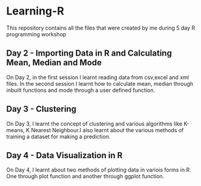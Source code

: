 # Learning-R

This repository contains all the files that were created by me during 5 day R programming workshop




## Day 2 - Importing Data in R and Calculating Mean, Median and Mode

On Day 2, in the first session I learnt reading data from csv,excel and xml files. In the second session I learnt how to calculate mean, median through inbuilt functions and mode through a user defined function. 




## Day 3 - Clustering

On Day 3, I learnt the concept of clustering and various algorithms like K-means, K Nearest Neighbour.I also learnt about the various methods of training a dataset for making a prediction. 




## Day 4 - Data Visualization in R

On Day 4, I learnt about two methods of plotting data in variois forms in R. One through plot function and another through ggplot function.

